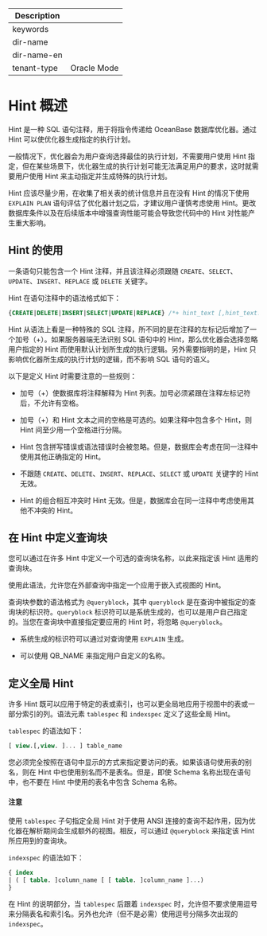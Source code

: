 | Description   |                 |
|---------------|-----------------|
| keywords      |                 |
| dir-name      |                 |
| dir-name-en   |                 |
| tenant-type   | Oracle Mode     |

# Hint 概述

Hint 是一种 SQL 语句注释，用于将指令传递给 OceanBase 数据库优化器。通过 Hint 可以使优化器生成指定的执行计划。

一般情况下，优化器会为用户查询选择最佳的执行计划，不需要用户使用 Hint 指定，但在某些场景下，优化器生成的执行计划可能无法满足用户的要求，这时就需要用户使用 Hint 来主动指定并生成特殊的执行计划。

Hint 应该尽量少用，在收集了相关表的统计信息并且在没有 Hint 的情况下使用 `EXPLAIN PLAN` 语句评估了优化器计划之后，才建议用户谨慎考虑使用 Hint。更改数据库条件以及在后续版本中增强查询性能可能会导致您代码中的 Hint 对性能产生重大影响。

## Hint 的使用

一条语句只能包含一个 Hint 注释，并且该注释必须跟随 `CREATE`、`SELECT`、`UPDATE`、`INSERT`、`REPLACE` 或 `DELETE` 关键字。

Hint 在语句注释中的语法格式如下：

```sql
{CREATE|DELETE|INSERT|SELECT|UPDATE|REPLACE} /*+ hint_text [,hint_text...] */
```

Hint 从语法上看是一种特殊的 SQL 注释，所不同的是在注释的左标记后增加了一个加号（+）。如果服务器端无法识别 SQL 语句中的 Hint，那么优化器会选择忽略用户指定的 Hint 而使用默认计划所生成的执行逻辑。另外需要指明的是，Hint 只影响优化器所生成的执行计划的逻辑，而不影响 SQL 语句的语义。

以下是定义 Hint 时需要注意的一些规则：

* 加号（+）使数据库将注释解释为 Hint 列表。加号必须紧跟在注释左标记符后，不允许有空格。

* 加号（+）和 Hint 文本之间的空格是可选的。如果注释中包含多个 Hint，则 Hint 间至少用一个空格进行分隔。

* Hint 包含拼写错误或语法错误时会被忽略。但是，数据库会考虑在同一注释中使用其他正确指定的 Hint。

* 不跟随 `CREATE`、`DELETE`、`INSERT`、`REPLACE`、`SELECT` 或 `UPDATE` 关键字的 Hint 无效。

* Hint 的组合相互冲突时 Hint 无效。但是，数据库会在同一注释中考虑使用其他不冲突的 Hint。

## 在 Hint 中定义查询块

您可以通过在许多 Hint 中定义一个可选的查询块名称，以此来指定该 Hint 适用的查询块。

使用此语法，允许您在外部查询中指定一个应用于嵌入式视图的 Hint。

查询块参数的语法格式为 `@queryblock`，其中 `queryblock` 是在查询中被指定的查询块的标识符。`queryblock` 标识符可以是系统生成的，也可以是用户自己指定的。当您在查询块中直接指定要应用的 Hint 时，将忽略 `@queryblock`。

* 系统生成的标识符可以通过对查询使用 `EXPLAIN` 生成。

* 可以使用 QB_NAME 来指定用户自定义的名称。

## 定义全局 Hint

许多 Hint 既可以应用于特定的表或索引，也可以更全局地应用于视图中的表或一部分索引的列。语法元素 `tablespec` 和 `indexspec` 定义了这些全局 Hint。

`tablespec` 的语法如下：

```sql
[ view.[,view. ]... ] table_name
```

您必须完全按照在语句中显示的方式来指定要访问的表。如果该语句使用表的别名，则在 Hint 中也使用别名而不是表名。但是，即使 Schema 名称出现在语句中，也不要在 Hint 中使用的表名中包含 Schema 名称。

  <main id="notice" type='notice'>
    <h4>注意</h4>
    <p>使用 <code>tablespec</code> 子句指定全局 Hint 对于使用 ANSI 连接的查询不起作用，因为优化器在解析期间会生成额外的视图。相反，可以通过 <code>@queryblock</code> 来指定该 Hint 所应用到的查询块。</p>
  </main>

`indexspec` 的语法如下：

```sql
{ index
| ( [ table. ]column_name [ [ table. ]column_name ]...)
}
```

在 Hint 的说明部分，当 `tablespec` 后跟着 `indexspec` 时，允许但不要求使用逗号来分隔表名和索引名。另外也允许（但不是必需）使用逗号分隔多次出现的 `indexspec`。
